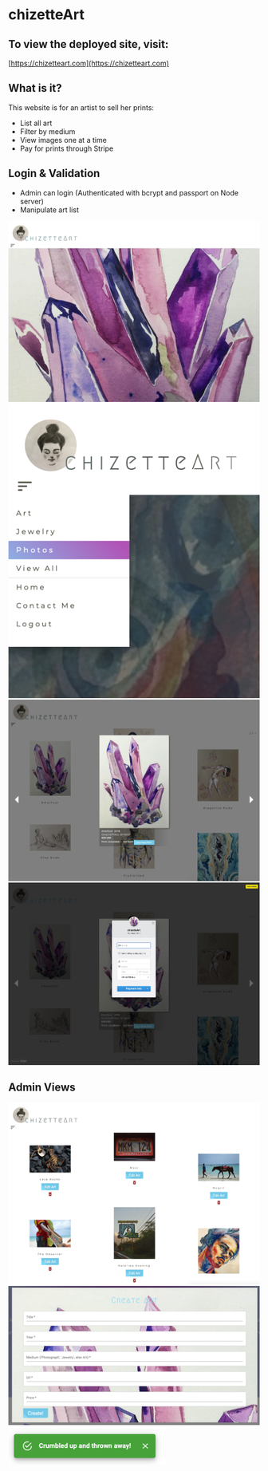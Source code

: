 # chizetteArt

## To view the deployed site, visit:

[https://chizetteart.com](https://chizetteart.com)

## What is it?

This website is for an artist to sell her prints:

* List all art
* Filter by medium
* View images one at a time
* Pay for prints through Stripe

## Login & Validation
* Admin can login (Authenticated with bcrypt and passport on Node server)
* Manipulate art list

![Home Page](./readmeImages/home.png)
![Filter](./readmeImages/filter.png)
![Single View](./readmeImages/singleView.png)
![Stripe](./readmeImages/stripe.png)

## Admin Views

![Admin Control](./readmeImages/adminControl.png)
![Admin Modal](./readmeImages/adminModal.png)
![Admin Snackbar](./readmeImages/adminSnackbar.png)


